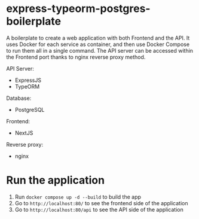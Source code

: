# express-typeorm-postgres-boilerplate

A boilerplate to create a web application with both Frontend and the API. It uses Docker for each service as container, and then use Docker Compose to run them all in a single command.
The API server can be accessed within the Frontend port thanks to nginx reverse proxy method.

API Server:
- ExpressJS
- TypeORM

Database:
- PostgreSQL

Frontend:
- NextJS

Reverse proxy:
- nginx

# Run the application

1. Run `docker compose up -d --build` to build the app
2. Go to `http://localhost:80/` to see the frontend side of the application
3. Go to `http://localhost:80/api` to see the API side of the application

